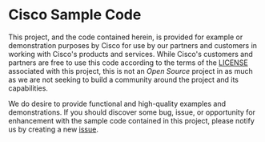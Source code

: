 # Cisco Sample Code

This project, and the code contained herein, is provided for example or demonstration purposes by Cisco for use by our partners and customers in working with Cisco's products and services.  While Cisco's customers and partners are free to use this code according to the terms of the [LICENSE](./LICENSE) associated with this project, this is not an *Open Source* project in as much as we are not seeking to build a community around the project and its capabilities.

We do desire to provide functional and high-quality examples and demonstrations.  If you should discover some bug, issue, or opportunity for enhancement with the sample code contained in this project, please notify us by creating a new [issue](https://github.com/JPedro2/meraki-duo-integration/issues).